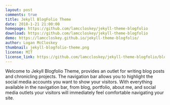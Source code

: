 ```yaml
---
layout: post
comments: true
title: Jekyll BlogFolio Theme
date: 2018-1-21 21:00:00
homepage: https://github.com/lamccloskey/jekyll-theme-blogfolio
download: https://github.com/lamccloskey/jekyll-theme-blogfolio
demo: https://lamccloskey.github.io/jekyll-theme-blogfolio/
author: Logan McCloskey
thumbnail: jekyll-blogfolio-theme.png
license: MIT
license_link: https://github.com/lamccloskey/jekyll-theme-blogfolio/blob/master/LICENSE
---
```


Welcome to Jekyll Blogfolio Theme, provides an outlet for writing blog posts and chronicling projects. The navigation bar allows you to highlight the social media accounts you want to show your visitors. With everything available in the navigation bar, from blog, portfolio, about me, and social media outlets your visitors will immediately feel comfortable navigating your site.
